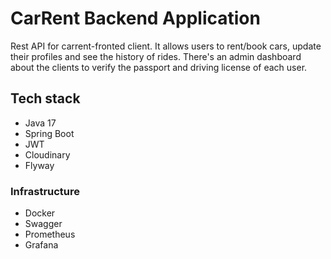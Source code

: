 # CarRent Backend Application

Rest API for carrent-fronted client.
It allows users to rent/book cars, update their profiles and see the history of rides.
There's an admin dashboard about the clients to verify the passport and driving license of each user.

## Tech stack
* Java 17
* Spring Boot
* JWT
* Cloudinary
* Flyway
### Infrastructure
* Docker
* Swagger
* Prometheus
* Grafana
